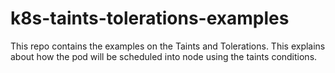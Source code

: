 # k8s-taints-tolerations-examples
This repo contains the examples on the Taints and Tolerations. This explains about how the pod will be scheduled into node using the taints conditions.
